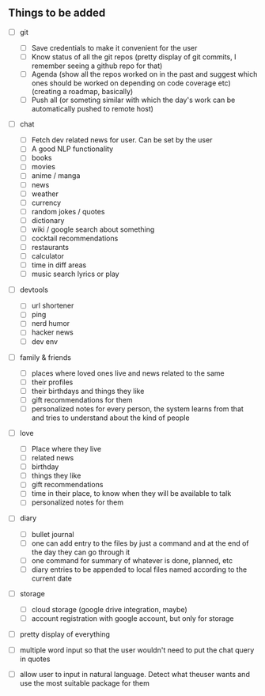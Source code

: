 ## Things to be added
- [ ] git
  - [ ] Save credentials to make it convenient for the user
  - [ ] Know status of all the git repos (pretty display of git commits, I remember seeing a github repo for that)
  - [ ] Agenda (show all the repos worked on in the past and suggest which ones should be worked on depending on code coverage etc) (creating a roadmap, basically)
  - [ ] Push all (or someting similar with which the day's work can be automatically pushed to remote host)
  
- [ ] chat
  - [ ] Fetch dev related news for user. Can be set by the user
  - [ ] A good NLP functionality
  - [ ] books
  - [ ] movies
  - [ ] anime / manga
  - [ ] news 
  - [ ] weather
  - [ ] currency
  - [ ] random jokes / quotes
  - [ ] dictionary
  - [ ] wiki / google search about something
  - [ ] cocktail recommendations
  - [ ] restaurants
  - [ ] calculator
  - [ ] time in diff areas
  - [ ] music search lyrics or play

- [ ] devtools
  - [ ] url shortener
  - [ ] ping
  - [ ] nerd humor
  - [ ] hacker news
  - [ ] dev env

- [ ] family & friends
  - [ ] places where loved ones live and news related to the same
  - [ ] their profiles 
  - [ ] their birthdays and things they like
  - [ ] gift recommendations for them
  - [ ] personalized notes for every person, the system learns from that and tries to understand about the kind of people

- [ ] love
  - [ ] Place where they live
  - [ ] related news
  - [ ] birthday
  - [ ] things they like
  - [ ] gift recommendations
  - [ ] time in their place, to know when they will be available to talk
  - [ ] personalized notes for them

- [ ] diary
  - [ ] bullet journal
  - [ ] one can add entry to the files by just a command and at the end of the day they can go through it
  - [ ] one command for summary of whatever is done, planned, etc
  - [ ] diary entries to be appended to local files named according to the current date

- [ ] storage
  - [ ] cloud storage (google drive integration, maybe)
  - [ ] account registration with google account, but only for storage

- [ ] pretty display of everything

- [ ] multiple word input so that the user wouldn't need to put the chat query in quotes

- [ ] allow user to input in natural language. Detect what theuser wants and use the most suitable package for them
